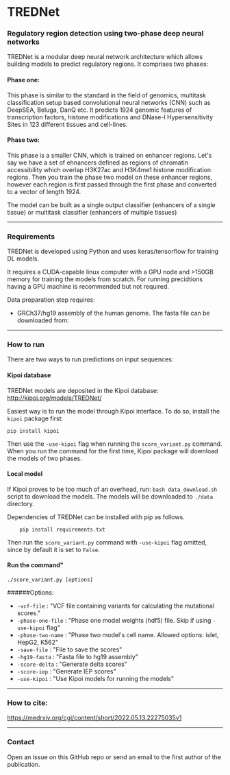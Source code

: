 # TREDNet
### Regulatory region detection using two-phase deep neural networks

TREDNet is a modular deep neural network architecture which allows building models to predict regulatory regions.
It comprises two phases:

#### Phase one:
This phase is similar to the standard in the field of genomics, multitask classification setup based 
convolutional neural networks (CNN) such as DeepSEA, Beluga, DanQ etc. It predicts 1924 genomic features of 
transcription factors, histone modifications and DNase-I Hypersensitivity Sites in 123 different tissues and cell-lines. 

#### Phase two:

This phase is a smaller CNN, which is trained on enhancer regions. Let's say we have a set of ehnancers defined as regions
of chromatin accessibility which overlap H3K27ac and H3K4me1 histone modification regions. Then you train the phase two 
model on these enhancer regions, however each region is first passed through the first phase and converted to a vector 
of length 1924. 

The model can be built as a single output classifier (enhancers of a single tissue) or multitask classifier (enhancers 
of multiple tissues)

---------------------------------------------------------------------------------------------------

### Requirements

TREDNet is developed using Python and uses keras/tensorflow for training DL models.

It requires a CUDA-capable linux computer with a GPU node and >150GB memory for training the models from scratch. 
For running precidtions having a GPU machine is recommended but not required. 

Data preparation step requires:
  - GRCh37/hg19 assembly of the human genome. The fasta file can be downloaded from:


---------------------------------------------------------------------------------------------------

### How to run

There are two ways to run predictions on input sequences:

#### Kipoi database
TREDNet models are deposited in the Kipoi database:
http://kipoi.org/models/TREDNet/

Easiest way is to run the model through Kipoi interface. To do so, install the `kipoi` package first:
```
pip install kipoi
```

Then use the `-use-kipoi` flag when running the `score_variant.py` command. When you run the command for the first time, Kipoi package will download the models of two phases. 

#### Local model
If Kipoi proves to be too much of an overhead, run: `bash data_download.sh` script to download the models. The models will be downloaded to `./data` directory. 

Dependencies of TREDNet can be installed with pip as follows.
```
    pip install requirements.txt
```

Then run the `score_variant.py` command with `-use-kipoi` flag omitted, since by default it is set to `False`. 

#### Run the command"

`./score_variant.py [options]` 

######Options:

- `-vcf-file` : "VCF file containing variants for calculating the mutational scores."
- `-phase-one-file` : "Phase one model weights (hdf5) file. Skip if using `-use-kipoi` flag"
- `-phase-two-name` : "Phase two model's cell name. Allowed options: islet, HepG2, K562"
- `-save-file` : "File to save the scores"
- `-hg19-fasta` : "Fasta file to hg19 assembly"
- `-score-delta` : "Generate delta scores"
- `-score-iep` : "Generate IEP scores"
- `-use-kipoi` : "Use Kipoi models for running the models"

---------------------------------------------------------------------------------------------------
### How to cite:

https://medrxiv.org/cgi/content/short/2022.05.13.22275035v1

---------------------------------------------------------------------------------------------------
### Contact

Open an issue on this GitHub repo or send an email to the first author of the publication.  

